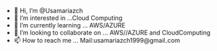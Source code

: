 - 👋 Hi, I’m @Usamariazch
- 👀 I’m interested in ...Cloud Computing
- 🌱 I’m currently learning ... AWS/AZURE
- 💞️ I’m looking to collaborate on ... AWS//AZURE and CloudComputing
- 📫 How to reach me ... Mail:usamariazch1999@gmail۔com

<!---
Usamariazch/Usamariazch is a ✨ special ✨ repository because its `README.md` (this file) appears on your GitHub profile.
You can click the Preview link to take a look at your changes.
--->
